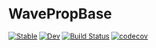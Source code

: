 # WavePropBase

[![Stable](https://img.shields.io/badge/docs-stable-blue.svg)](https://WaveProp.github.io/WavePropBase/stable)
[![Dev](https://img.shields.io/badge/docs-dev-blue.svg)](https://WaveProp.github.io/WavePropBase/dev)
[![Build
Status](https://github.com/WaveProp/WavePropBase/workflows/CI/badge.svg)](https://github.com/WaveProp/WavePropBase/actions)
[![codecov](https://codecov.io/gh/WaveProp/WavePropBase/branch/main/graph/badge.svg?token=codJo03vp6)](https://codecov.io/gh/WaveProp/WavePropBase)